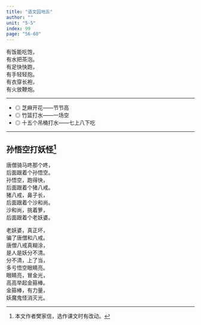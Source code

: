 ```yaml
---
title: "语文园地五"
author: ""
unit: "5-5"
index: 99
page: "56-60"
---
```


<!-- 识字加油站 -->

有饭能吃饱，  
有水把茶泡。  
有足快快跑，  
有手轻轻抱。  
有衣穿长袍，  
有火放鞭炮。  

---

<!-- 日积月累 -->

- ◎ 芝麻开花——节节高
- ◎ 竹篮打水——一场空
- ◎ 十五个吊桶打水——七上八下吃

---

<!-- 口语交际 -->
<!-- 
## 一起做游戏

邀请小伙伴一起做游戏吧！

- 来，和我们一起做游戏吧！
- 可是我不会玩啊！
- 没关系，我教你，这个游戏这么玩……

> - ◎ 主动邀请别人。
>
> - ◎ 一边说，一边做动作，这样别人更容易明白。

---
-->

<!-- 和大人一起读 -->

## 孙悟空打妖怪[^1]

[^1]: 本文作者樊家信，选作课文时有改动。

唐僧骑马咚那个咚，  
后面跟着个孙悟空。  
孙悟空，跑得快，  
后面跟着个猪八戒。  
猪八戒，鼻子长，  
后面跟着个沙和尚。  
沙和尚，挑着箩，  
后面跟着个老妖婆。  

老妖婆，真正坏，  
骗了唐僧和八戒。  
唐僧八戒真糊涂，  
是人是妖分不清。  
分不清，上了当，  
多亏悟空眼睛亮。  
眼睛亮，冒金光，  
高高举起金箍棒。  
金箍棒，有力量，  
妖魔鬼怪消灭光。  


